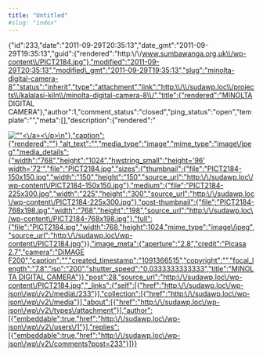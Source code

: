 ```yaml
---
title: "Untitled"
#slug: "index"
---
```


{"id":233,"date":"2011-09-29T20:35:13","date\_gmt":"2011-09-29T19:35:13","guid":{"rendered":"http:\\/\\/www.sumbawanga.org.uk\\/wp-content\\/PICT2184.jpg"},"modified":"2011-09-29T20:35:13","modified\_gmt":"2011-09-29T19:35:13","slug":"minolta-digital-camera-8","status":"inherit","type":"attachment","link":"http:\\/\\/sudawp.loc\\/projects\\/kalalasi-kiln\\/minolta-digital-camera-8\\/","title":{"rendered":"MINOLTA DIGITAL CAMERA"},"author":1,"comment\_status":"closed","ping\_status":"open","template":"","meta":\[\],"description":{"rendered":"

[![\"\"](\"http:\/\/sudawp.loc\/wp-content\/PICT2184-225x300.jpg\")<\\/a><\\/p>\\n"},"caption":{"rendered":""},"alt\_text":"","media\_type":"image","mime\_type":"image\\/jpeg","media\_details":{"width":"768","height":"1024","hwstring\_small":"height='96' width='72'","file":"PICT2184.jpg","sizes":{"thumbnail":{"file":"PICT2184-150x150.jpg","width":"150","height":"150","source\_url":"http:\\/\\/sudawp.loc\\/wp-content\\/PICT2184-150x150.jpg"},"medium":{"file":"PICT2184-225x300.jpg","width":"225","height":"300","source\_url":"http:\\/\\/sudawp.loc\\/wp-content\\/PICT2184-225x300.jpg"},"post-thumbnail":{"file":"PICT2184-768x198.jpg","width":"768","height":"198","source\_url":"http:\\/\\/sudawp.loc\\/wp-content\\/PICT2184-768x198.jpg"},"full":{"file":"PICT2184.jpg","width":768,"height":1024,"mime\_type":"image\\/jpeg","source\_url":"http:\\/\\/sudawp.loc\\/wp-content\\/PICT2184.jpg"}},"image\_meta":{"aperture":"2.8","credit":"Picasa 2.7","camera":"DiMAGE F200","caption":"","created\_timestamp":"1091366515","copyright":"","focal\_length":"7.8","iso":"200","shutter\_speed":"0.0333333333333","title":"MINOLTA DIGITAL CAMERA"}},"post":28,"source\_url":"http:\\/\\/sudawp.loc\\/wp-content\\/PICT2184.jpg","\_links":{"self":\[{"href":"http:\\/\\/sudawp.loc\\/wp-json\\/wp\\/v2\\/media\\/233"}\],"collection":\[{"href":"http:\\/\\/sudawp.loc\\/wp-json\\/wp\\/v2\\/media"}\],"about":\[{"href":"http:\\/\\/sudawp.loc\\/wp-json\\/wp\\/v2\\/types\\/attachment"}\],"author":\[{"embeddable":true,"href":"http:\\/\\/sudawp.loc\\/wp-json\\/wp\\/v2\\/users\\/1"}\],"replies":\[{"embeddable":true,"href":"http:\\/\\/sudawp.loc\\/wp-json\\/wp\\/v2\\/comments?post=233"}\]}}](http:\/\/sudawp.loc\/wp-content\/PICT2184.jpg)